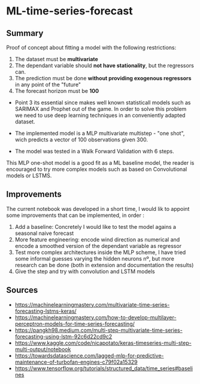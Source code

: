 # ML-time-series-forecast

## Summary

Proof of concept about fitting a model with the following restrictions: 

1. The dataset must be **multivariate**
2. The dependant variable should **not have stationality**, but the regressors can.
3. The prediction must be done **without providing exogenous regressors** in any point of the "future"
4. The forecast horizon must be **100**


* Point 3 its essential since makes well known statisticall models such as SARIMAX and Prophet out of the game. In order to solve this problem we need to use deep learning techniques in an conveniently adapted dataset.

* The implemented model is a MLP multivariate multistep  - "one shot", wich predicts a vector of 100 observations given 300.

* The model was tested in a Walk Forward Validation with 6 steps.

This MLP one-shot model is a good fit as a ML baseline model, the reader is encouraged to try more complex models such as based on Convolutional models or LSTMS.

## Improvements
The current notebook was developed in a short time, I would lik to appoint some improvements that can be implemented, in order : 

1. Add a baseline: Concretely I would like to test the model agains a seasonal naive forecast
2. More feature engineering: encode wind direction as numerical and encode a smoothed version of the dependant variable as regressor
3. Test more complex architectures inside the MLP scheme, I have tried some informal guesses varying the hidden neurons nº, but more research can be done (both in extension and documentation the results)
3. Give the step and try with convolution and LSTM models

## Sources 
- https://machinelearningmastery.com/multivariate-time-series-forecasting-lstms-keras/
- https://machinelearningmastery.com/how-to-develop-multilayer-perceptron-models-for-time-series-forecasting/
- https://pangkh98.medium.com/multi-step-multivariate-time-series-forecasting-using-lstm-92c6d22cd9c2
- https://www.kaggle.com/code/nicapotato/keras-timeseries-multi-step-multi-output/notebook
- https://towardsdatascience.com/lagged-mlp-for-predictive-maintenance-of-turbofan-engines-c79f02a15329
- https://www.tensorflow.org/tutorials/structured_data/time_series#baselines
